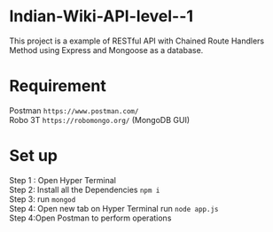 # Indian-Wiki-API-level--1
This project is a example of RESTful API with Chained Route Handlers Method using Express and Mongoose as a database.

# Requirement
Postman `https://www.postman.com/`<br />
Robo 3T `https://robomongo.org/` (MongoDB GUI) <br />


# Set up
Step 1 : Open Hyper Terminal <br />
Step 2: Install all the Dependencies `npm i`<br />
Step 3: run `mongod` <br />
Step 4: Open new tab on Hyper Terminal run `node app.js` <br/>
Step 4:Open Postman to perform operations
